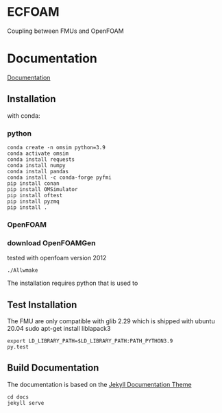 # ECFOAM

Coupling between FMUs and OpenFOAM

# Documentation

[Documentation](https://henningscheufler.github.io/ECI4FOAM/)

## Installation

with conda:
### python

```
conda create -n omsim python=3.9
conda activate omsim
conda install requests
conda install numpy
conda install pandas
conda install -c conda-forge pyfmi 
pip install conan
pip install OMSimulator
pip install oftest
pip install pyzmq
pip install .
```

### OpenFOAM


### download OpenFOAMGen



tested with openfoam version 2012

```
./Allwmake
```

The installation requires python that is used to 




## Test Installation

The FMU are only compatible with glib 2.29 which is shipped with ubuntu 20.04
sudo apt-get install liblapack3
```
export LD_LIBRARY_PATH=$LD_LIBRARY_PATH:PATH_PYTHON3.9
py.test
```


## Build Documentation

The documentation is based on the [Jekyll Documentation Theme](https://idratherbewriting.com/documentation-theme-jekyll/)

```
cd docs
jekyll serve
```
